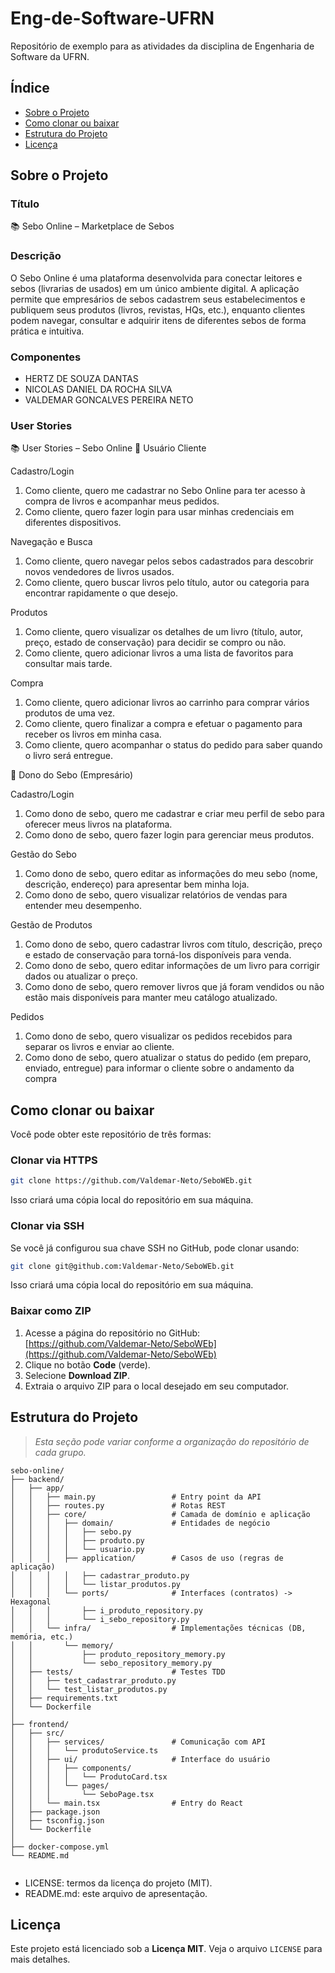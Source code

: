 # Eng-de-Software-UFRN

Repositório de exemplo para as atividades da disciplina de Engenharia de Software da UFRN.

## Índice

- [Sobre o Projeto](#sobre-o-projeto)
- [Como clonar ou baixar](#como-clonar-ou-baixar)  
- [Estrutura do Projeto](#estrutura-do-projeto)  
- [Licença](#licença)  

## Sobre o Projeto

### Título
📚 Sebo Online – Marketplace de Sebos

### Descrição
O Sebo Online é uma plataforma desenvolvida para conectar leitores e sebos (livrarias de usados) em um único ambiente digital. A aplicação permite que empresários de sebos cadastrem seus estabelecimentos e publiquem seus produtos (livros, revistas, HQs, etc.), enquanto clientes podem navegar, consultar e adquirir itens de diferentes sebos de forma prática e intuitiva.

### Componentes
- HERTZ DE SOUZA DANTAS
- NICOLAS DANIEL DA ROCHA SILVA
- VALDEMAR GONCALVES PEREIRA NETO

### User Stories
📚 User Stories – Sebo Online
🔹 Usuário Cliente

Cadastro/Login  
1.   Como cliente, quero me cadastrar no Sebo Online para ter acesso à compra de livros e acompanhar meus pedidos.
2.   Como cliente, quero fazer login para usar minhas credenciais em diferentes dispositivos.
   
Navegação e Busca
1.   Como cliente, quero navegar pelos sebos cadastrados para descobrir novos vendedores de livros usados.
2.   Como cliente, quero buscar livros pelo título, autor ou categoria para encontrar rapidamente o que desejo.
   
Produtos
1.   Como cliente, quero visualizar os detalhes de um livro (título, autor, preço, estado de conservação) para decidir se compro ou não.
2.   Como cliente, quero adicionar livros a uma lista de favoritos para consultar mais tarde.

Compra
1.   Como cliente, quero adicionar livros ao carrinho para comprar vários produtos de uma vez.
2.   Como cliente, quero finalizar a compra e efetuar o pagamento para receber os livros em minha casa.
3.   Como cliente, quero acompanhar o status do pedido para saber quando o livro será entregue.

🔹 Dono do Sebo (Empresário)

Cadastro/Login

1.   Como dono de sebo, quero me cadastrar e criar meu perfil de sebo para oferecer meus livros na plataforma.
2.   Como dono de sebo, quero fazer login para gerenciar meus produtos.

Gestão do Sebo

1.   Como dono de sebo, quero editar as informações do meu sebo (nome, descrição, endereço) para apresentar bem minha loja.
2.   Como dono de sebo, quero visualizar relatórios de vendas para entender meu desempenho.

Gestão de Produtos

1.   Como dono de sebo, quero cadastrar livros com título, descrição, preço e estado de conservação para torná-los disponíveis para venda.
2.   Como dono de sebo, quero editar informações de um livro para corrigir dados ou atualizar o preço.
3.   Como dono de sebo, quero remover livros que já foram vendidos ou não estão mais disponíveis para manter meu catálogo atualizado.

Pedidos

1.   Como dono de sebo, quero visualizar os pedidos recebidos para separar os livros e enviar ao cliente.
2.   Como dono de sebo, quero atualizar o status do pedido (em preparo, enviado, entregue) para informar o cliente sobre o andamento da compra
   
## Como clonar ou baixar

Você pode obter este repositório de três formas:

### Clonar via HTTPS

```bash
git clone https://github.com/Valdemar-Neto/SeboWEb.git
```

Isso criará uma cópia local do repositório em sua máquina.

### Clonar via SSH

Se você já configurou sua chave SSH no GitHub, pode clonar usando:

```bash
git clone git@github.com:Valdemar-Neto/SeboWEb.git
```

Isso criará uma cópia local do repositório em sua máquina.

### Baixar como ZIP

1. Acesse a página do repositório no GitHub:
   [https://github.com/Valdemar-Neto/SeboWEb](https://github.com/Valdemar-Neto/SeboWEb)
2. Clique no botão **Code** (verde).
3. Selecione **Download ZIP**.
4. Extraia o arquivo ZIP para o local desejado em seu computador.


## Estrutura do Projeto

> *Esta seção pode variar conforme a organização do repositório de cada grupo.*

```
sebo-online/
├── backend/
│   ├── app/
│   │   ├── main.py                 # Entry point da API
│   │   ├── routes.py               # Rotas REST
│   │   ├── core/                   # Camada de domínio e aplicação
│   │   │   ├── domain/             # Entidades de negócio
│   │   │   │   ├── sebo.py
│   │   │   │   ├── produto.py
│   │   │   │   └── usuario.py
│   │   │   ├── application/        # Casos de uso (regras de aplicação)
│   │   │   │   ├── cadastrar_produto.py
│   │   │   │   └── listar_produtos.py
│   │   │   └── ports/              # Interfaces (contratos) -> Hexagonal
│   │   │       ├── i_produto_repository.py
│   │   │       └── i_sebo_repository.py
│   │   └── infra/                  # Implementações técnicas (DB, memória, etc.)
│   │       └── memory/
│   │           ├── produto_repository_memory.py
│   │           └── sebo_repository_memory.py
│   ├── tests/                      # Testes TDD
│   │   ├── test_cadastrar_produto.py
│   │   └── test_listar_produtos.py
│   ├── requirements.txt
│   └── Dockerfile
│
├── frontend/
│   ├── src/
│   │   ├── services/               # Comunicação com API
│   │   │   └── produtoService.ts
│   │   ├── ui/                     # Interface do usuário
│   │   │   ├── components/
│   │   │   │   └── ProdutoCard.tsx
│   │   │   └── pages/
│   │   │       └── SeboPage.tsx
│   │   └── main.tsx                # Entry do React
│   ├── package.json
│   ├── tsconfig.json
│   └── Dockerfile
│
├── docker-compose.yml
└── README.md


```

- LICENSE: termos da licença do projeto (MIT).
- README.md: este arquivo de apresentação.

## Licença

Este projeto está licenciado sob a **Licença MIT**. Veja o arquivo `LICENSE` para mais detalhes.
